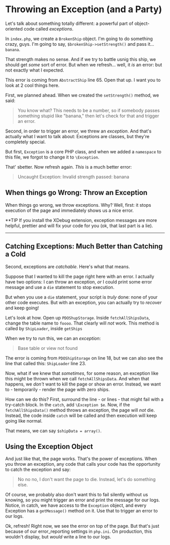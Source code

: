 # Throwing an Exception (and a Party)

Let's talk about something totally different: a powerful part of object-oriented
code called *exceptions*.

In `index.php`, we create a `BrokenShip` object. I'm going to do something crazy,
guys. I'm going to say, `$brokenShip->setStrength()` and pass it... `banana`.

That strength makes no sense. And if we try to battle usnig this ship, we should
get *some* sort of error. But when we refresh... well, it *is* an error: but not
exactly what I expected.

This error is coming from `AbstractShip` line 65. Open that up. I want you to look
at 2 cool things here.

First, we planned ahead. When we created the `setStrength()` method, we said:

> You know what? This needs to be a number, so if somebody passes something
> stupid like "banana," then let's check for that and trigger an error.

Second, in order to trigger an error, we threw an *exception*. And that's actually
what I want to talk about: Exceptions are classes, but they're completely special.

But first, `Exception` is a core PHP class, and when we added a `namespace` to this
file, we forgot to change it to `\Exception`.

That' sbetter. Now refresh again. *This* is a much better error:

> Uncaught Exception: Invalid strength passed: banana

## When things go Wrong: Throw an Exception

When things go wrong, we throw exceptions. Why? Well, first: it stops execution of
the page and immediately shows us a nice error.

**TIP
If you install the XDebug extension, exception messages are more helpful, prettier
and will fix your code for you (ok, that last part is a lie).
***

## Catching Exceptions: Much Better than Catching a Cold

Second, exceptions are *catchable*. Here's what that means.

Suppose that I wanted to kill the page right here with an error. I actually have
two options: I can throw an exception, *or* I could print some error message and
use a `die` statement to stop execution.

But when you use a `die` statement, your script is *truly* done: none of your other
code executes. But with an exception, you can actually try to *recover* and keep
going!

Let's look at how. Open up `PDOShupStorage`. Inside `fetchAllShipsData`, change the
table name to `foooo`. That clearly will *not* work. This method is called by `ShipLoader`,
inside `getShips`

When we try to run this, we can an *exception*:

> Base table or view not found

The error is coming from `PDOShipStorage` on line 18, but we can also see the line
that called this: `ShipLoader` line 23. 

Now, what if we knew that *sometimes*, for some reason, an exception like this might
be thrown when we call `fetchAllShipsData`. And when that happens, we *don't* want
to kill the page or show an error. Instead, we want to - temporarily - render the
page with zero ships.

How can we do this? First, surround the line - or lines - that might fail with a
try-catch block. In the `catch`, add `\Exception $e`. Now, if the `fetchAllShipsData()`
method throws an exception, the page will *not* die. Instead, the code inside `catch`
will be called and then execution will keep going like normal.

That means, we can say `$shipData = array()`.

## Using the Exception Object

And just like that, the page works. That's the power of exceptions. When you throw
an exception, any code that calls your code has the opportunity to catch the exception
and say:

> No no no, I don't want the page to die. Instead, let's do something else.

Of course, we probably also don't want this to fail silently without us knowing,
so you might trigger an error and print the message for our logs. Notice, in catch,
we have access to the `Exception` object, and every Exception has a `getMessage()`
method on it. Use that to trigger an error to our logs.

Ok, refresh! Right now, we see the error on top of the page. But that's just because
of our error_reporting settings in `php.ini`. On production, this wouldn't display,
but *would* write a line to our logs.
